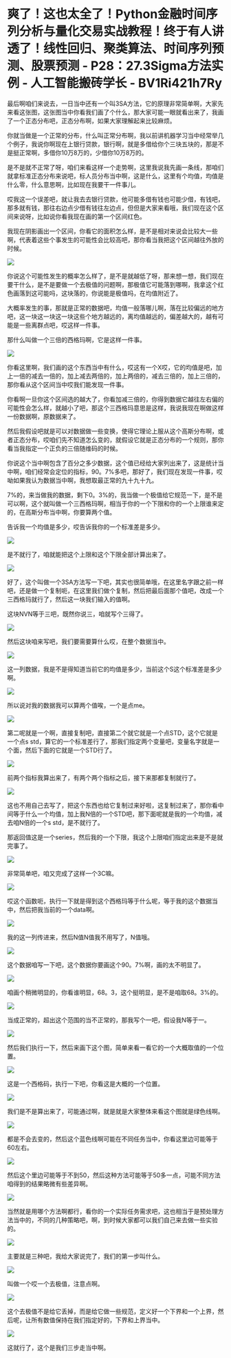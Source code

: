 # 爽了！这也太全了！Python金融时间序列分析与量化交易实战教程！终于有人讲透了！线性回归、聚类算法、时间序列预测、股票预测 - P28：27.3Sigma方法实例 - 人工智能搬砖学长 - BV1Ri421h7Ry

最后啊咱们来说去，一日当中还有一个叫3SA方法，它的原理非常简单啊，大家先来看这张图，这张图当中你看我们画了个什么，那大家可能一眼就看出来了，我画了一个正态分布吧，正态分布啊，如果大家理解起来比较麻烦。

你就当做是一个正常的分布，什么叫正常分布啊，我以前讲机器学习当中经常举几个例子，我说你啊现在上银行贷款，银行啊，就是多借给你个三块五块的，那是不是挺正常啊，多借你10万8万的，少借你10万8万的。

是不是就不正常了呀，咱们来看这样一个走势啊，这里我说我先画一条线，那咱们就拿标准正态分布来说吧，标人员分布当中啊，这是什么，这里有个均值，均值是什么零，什么意思啊，比如现在我要干一件事儿。

哎我这一个误差吧，就让我去去银行贷款，他可能多借有钱也可能少借，有钱吧，那多就有钱，那往右边点少借有钱往左边点，但但是大家来看哦，我们现在这个区间来说呀，比如说你看我现在画的第一个区间红色。

我现在阴影画出一个区间，你看它的面积怎么样，是不是相对来说会比较大一些啊，代表着这些个事发生的可能性会比较高吧，那你看当我把这个区间越往外放的时候。



![](img/8fd9b34947ae6dad0c761745f50bb63e_1.png)

你说这个可能性发生的概率怎么样了，是不是就越低了呀，那来想一想，我们现在要干什么，是不是要做一个去极值的问题啊，那极值它可能落到哪啊，我拿这个红色画落到这可能吗，这块落的，你说能是极值吗，在均值附近了。

大概率发生的事，那就是正常的数据吧，均值一般落哪儿啊，落在比较偏远的地方吧，这一块这一块这一块这些个地方越远的，离均值越远的，偏差越大的，越有可能是一些离群点吧，哎这样一件事。

那什么叫做一个三倍的西格玛啊，它是这样一件事。

![](img/8fd9b34947ae6dad0c761745f50bb63e_3.png)

你看这里啊，我们画的这个东西当中有什么，哎这有一个X哎，它的均值是吧，加上一倍的减去一倍的，加上减去两倍的，加上两倍的，减去三倍的，加上三倍的，那你看从这个区间当中哎我们能发现一件事。

你看啊一旦你这个区间选的越大了，你看加减三倍的，你得到数据它越往左右偏的可能性会怎么样，就越小了吧，那这个三西格玛意思是这样，我说我现在啊做这样一份数据啊，原数据来了。

然后我假设吧就是可以对数据做一些变换，使得它理论上服从这个高斯分布啊，或者正态分布，哎咱们先不知道怎么变的，就假设它就是正态分布的一个规则，那你看当我指定一个正负的三倍随维码的时候。

你说这个当中啊包含了百分之多少数据，这个值已经给大家列出来了，这是统计当中啊，咱们经常会定位的指标，90。7%多吧，那好了，我们现在发现一件事，哎呦如果我认为数据当中啊，我想取最正常的九十九十九。

7%的，来当做我的数据，剩下0。3%的，我当做一个极值给它规范一下，是不是可以啊，这个就叫做一个三西格玛啊，相当于你的一个下限和你的一个上限谁来定的，在高斯分布当中啊，你要算两个值。

告诉我一个均值是多少，哎告诉我你的一个标准差是多少。

![](img/8fd9b34947ae6dad0c761745f50bb63e_5.png)

是不就行了，咱就能把这个上限和这个下限全部计算出来了。

![](img/8fd9b34947ae6dad0c761745f50bb63e_7.png)

好了，这个叫做一个3SA方法写一下吧，其实也很简单哦，在这里名字跟之前一样吧，还是做一个复制呃，在这里我们做个复制，然后把最后面那个值吧，改成一个三西格玛就行了，然后这一块我们输入的值啊。

这块NVN等于三吧，既然你说三，咱就写个三得了。

![](img/8fd9b34947ae6dad0c761745f50bb63e_9.png)

然后这块咱来写吧，我们要需要算什么哎，在整个数据当中。

![](img/8fd9b34947ae6dad0c761745f50bb63e_11.png)

这一列数据，我是不是得知道当前它的均值是多少，当前这个S这个标准差是多少啊。

![](img/8fd9b34947ae6dad0c761745f50bb63e_13.png)

所以说对我的数据我可以算两个值唉，一个是点me。

![](img/8fd9b34947ae6dad0c761745f50bb63e_15.png)

第二呢就是一个啊，直接复制吧，直接第二个就它就是一个点STD，这个它就是一个点s std，算它的一个标准差行了，那我们指定两个变量吧，变量名字就是一个面，然后下面的它就是一个STD行了。



![](img/8fd9b34947ae6dad0c761745f50bb63e_17.png)

前两个指标我算出来了，有两个两个指标之后，接下来那都复制就行了。

![](img/8fd9b34947ae6dad0c761745f50bb63e_19.png)

这也不用自己去写了，把这个东西也给它复制过来好啦，这复制过来了，那你看中间等于什么一个均值，加上我N倍的一个STD吧，那下面呢就是我的一个均值，减去咱N倍的一个s std，是不就行了。

那返回值这是一个series，然后我的一个下限，我这个上限咱们指定出来是不是就完事了。

![](img/8fd9b34947ae6dad0c761745f50bb63e_21.png)

非常简单吧，咱又完成了这样一个3C嘛。

![](img/8fd9b34947ae6dad0c761745f50bb63e_23.png)

哎这个函数呃，执行一下就是得到这个西格玛等于什么呢，等于我的这个数据当中，然后把我当前的一个data啊。



![](img/8fd9b34947ae6dad0c761745f50bb63e_25.png)

我的这一列传进来，然后N值N值我不用写了，N值哦。

![](img/8fd9b34947ae6dad0c761745f50bb63e_27.png)

这个数据咱写一下吧，这个数据你要画这个90。7%啊，画的太不明显了。

![](img/8fd9b34947ae6dad0c761745f50bb63e_29.png)

咱画个稍微明显的，你看谁明显，68。3，这个挺明显，是不是咱取68。3%的。

![](img/8fd9b34947ae6dad0c761745f50bb63e_31.png)

当成正常的，超出这个范围的当不正常的，那我写个一吧，假设我N等于一。

![](img/8fd9b34947ae6dad0c761745f50bb63e_33.png)

然后我们执行一下，然后来画下这个图，简单来看一看它的一个大概取值的一个位置。

![](img/8fd9b34947ae6dad0c761745f50bb63e_35.png)

这是一个西格码，执行一下吧，你看这是大概的一个位置。

![](img/8fd9b34947ae6dad0c761745f50bb63e_37.png)

我们是不是算出来了，可能通过啊，就是就是大家整体来看这个图就是绿色线啊。

![](img/8fd9b34947ae6dad0c761745f50bb63e_39.png)

都是不会去变的，然后这个蓝色线啊可能在不同任务当中，你看这里边可能等于60左右。

![](img/8fd9b34947ae6dad0c761745f50bb63e_41.png)

然后这个里边可能等于不到50，然后这种方法可能等于50多一点，可能不同方法咱得到的结果略微有些差异啊。



![](img/8fd9b34947ae6dad0c761745f50bb63e_43.png)

当然就是用哪个方法啊都行，看你的一个实际任务需求吧，这也相当于是预处理方法当中的，不同的几种策略吧，啊，到时候大家都可以我们自己来去做一些实验的。



![](img/8fd9b34947ae6dad0c761745f50bb63e_45.png)

主要就是三种吧，我给大家说完了，我们的第一步叫什么。

![](img/8fd9b34947ae6dad0c761745f50bb63e_47.png)

叫做一个哎一个去极值，注意点啊。

![](img/8fd9b34947ae6dad0c761745f50bb63e_49.png)

这个去极值不是给它丢掉，而是给它做一些规范，定义好一个下界和一个上界，然后呢，让所有数值保持在我们指定好的，下界和上界当中。



![](img/8fd9b34947ae6dad0c761745f50bb63e_51.png)

这就行了，这个是我们三步走当中啊。